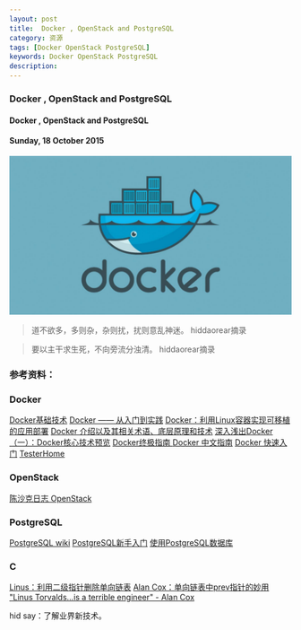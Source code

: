 ```yaml
---
layout: post
title:  Docker , OpenStack and PostgreSQL
category: 资源
tags: [Docker OpenStack PostgreSQL]
keywords: Docker OpenStack PostgreSQL
description: 
---
```


### Docker , OpenStack and PostgreSQL

#### Docker , OpenStack and PostgreSQL

#### Sunday, 18 October 2015

![docker](/../../assets/img/resource/2015/docker.jpg)

> 道不欲多，多则杂，杂则扰，扰则意乱神迷。
hiddaorear摘录

> 要以主干求生死，不向旁流分浊清。
hiddaorear摘录


### 参考资料：

### Docker
[Docker基础技术](http://coolshell.cn/tag/docker)
[Docker —— 从入门到实践](http://dockerpool.com/static/books/docker_practice/introduction/README.html)
[Docker：利用Linux容器实现可移植的应用部署](http://www.infoq.com/cn/articles/docker-containers)
[Docker 介绍以及其相关术语、底层原理和技术](https://ruby-china.org/topics/22004)
[深入浅出Docker（一）：Docker核心技术预览](http://www.wenwenyun.com/a/tip/2014/0924/533.html)
[Docker终极指南 ](http://dockone.io/article/133)
[Docker 中文指南](http://www.widuu.com/chinese_docker/index.html)
[Docker 快速入门](http://cn.soulmachine.me/blog/20131026/)
[TesterHome](https://testerhome.com/)

### OpenStack
[陈沙克日志 OpenStack](http://www.chenshake.com/tag/openstack/)

### PostgreSQL
[PostgreSQL wiki](https://wiki.postgresql.org/wiki/9.1%E7%AC%AC%E4%B8%80%E7%AB%A0)
[PostgreSQL新手入门](http://www.ruanyifeng.com/blog/2013/12/getting_started_with_postgresql.html)
[使用PostgreSQL数据库](https://github.com/astaxie/build-web-application-with-golang/blob/master/zh/05.4.md)

### C
[Linus：利用二级指针删除单向链表](http://coolshell.cn/articles/8990.html)
[Alan Cox：单向链表中prev指针的妙用](http://coolshell.cn/articles/9859.html)
["Linus Torvalds...is a terrible engineer" - Alan Cox](http://apolyton.net/showthread.php/130212-Linus-Torvalds-is-a-terrible-engineer-Alan-Cox)

hid say：了解业界新技术。
